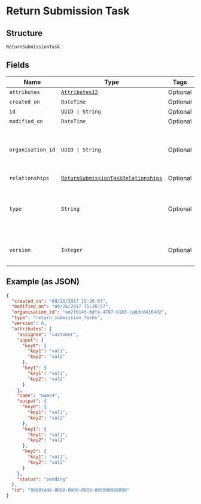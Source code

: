 
# Return Submission Task

## Structure

`ReturnSubmissionTask`

## Fields

| Name | Type | Tags | Description |
|  --- | --- | --- | --- |
| `attributes` | [`Attributes12`](../../doc/models/attributes-12.md) | Optional | - |
| `created_on` | `DateTime` | Optional | - |
| `id` | `UUID \| String` | Optional | - |
| `modified_on` | `DateTime` | Optional | - |
| `organisation_id` | `UUID \| String` | Optional | Unique ID of the organisation this resource is created by |
| `relationships` | [`ReturnSubmissionTaskRelationships`](../../doc/models/return-submission-task-relationships.md) | Optional | - |
| `type` | `String` | Optional | Name of the resource type<br>**Constraints**: *Pattern*: `^[A-Za-z_]*$` |
| `version` | `Integer` | Optional | Version number<br>**Constraints**: `>= 0` |

## Example (as JSON)

```json
{
  "created_on": "09/26/2017 15:26:57",
  "modified_on": "09/26/2017 15:26:57",
  "organisation_id": "ee2fb143-6dfe-4787-b183-ca8ddd4164d2",
  "type": "return_submission_tasks",
  "version": 0,
  "attributes": {
    "assignee": "customer",
    "input": {
      "key0": {
        "key1": "val1",
        "key2": "val2"
      },
      "key1": {
        "key1": "val1",
        "key2": "val2"
      }
    },
    "name": "name4",
    "output": {
      "key0": {
        "key1": "val1",
        "key2": "val2"
      },
      "key1": {
        "key1": "val1",
        "key2": "val2"
      },
      "key2": {
        "key1": "val1",
        "key2": "val2"
      }
    },
    "status": "pending"
  },
  "id": "00001d46-0000-0000-0000-000000000000"
}
```

